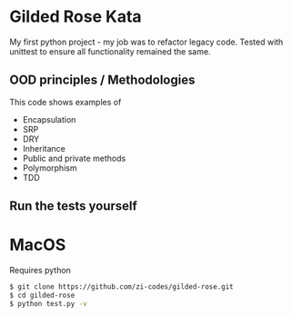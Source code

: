 # Gilded Rose Kata

My first python project - my job was to refactor legacy code. Tested with unittest to ensure all functionality remained the same.

## OOD principles / Methodologies

This code shows examples of

- Encapsulation
- SRP
- DRY
- Inheritance
- Public and private methods
- Polymorphism
- TDD

## Run the tests yourself

# MacOS

Requires python

```sh
$ git clone https://github.com/zi-codes/gilded-rose.git
$ cd gilded-rose
$ python test.py -v
```
